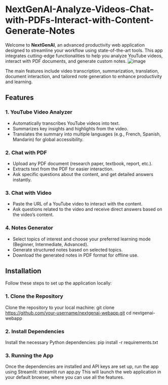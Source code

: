 ﻿# NextGenAI-Analyze-Videos-Chat-with-PDFs-Interact-with-Content-Generate-Notes


Welcome to **NextGenAI**, an advanced productivity web application designed to streamline your workflow using state-of-the-art tools. This app integrates cutting-edge functionalities to help you analyze YouTube videos, interact with PDF documents, and generate custom notes. 
![image](https://github.com/user-attachments/assets/76ee3e67-9760-4159-8c47-fef47ca060bd)


The main features include video transcription, summarization, translation, document interaction, and tailored note generation to enhance productivity and learning.

## Features

### 1. **YouTube Video Analyzer**
   - Automatically transcribes YouTube videos into text.
   - Summarizes key insights and highlights from the video.
   - Translates the summary into multiple languages (e.g., French, Spanish, Mandarin) for global accessibility.

### 2. **Chat with PDF**
   - Upload any PDF document (research paper, textbook, report, etc.).
   - Extracts text from the PDF for easier interaction.
   - Ask specific questions about the content, and get detailed answers instantly.

### 3. **Chat with Video**
   - Paste the URL of a YouTube video to interact with the content.
   - Ask questions related to the video and receive direct answers based on the video’s content.

### 4. **Notes Generator**
   - Select topics of interest and choose your preferred learning mode (Beginner, Intermediate, Advanced).
   - Generate structured notes based on selected topics.
   - Download the generated notes in PDF format for offline use.

## Installation

Follow these steps to set up the application locally:

### 1. Clone the Repository
Clone the repository to your local machine:
git clone https://github.com/your-username/nextgenai-webapp.git
cd nextgenai-webapp

### 2. Install Dependencies
Install the necessary Python dependencies:
pip install -r requirements.txt

### 3. Running the App
Once the dependencies are installed and API keys are set up, run the app using Streamlit:
streamlit run app.py
This will launch the web application in your default browser, where you can use all the features.

